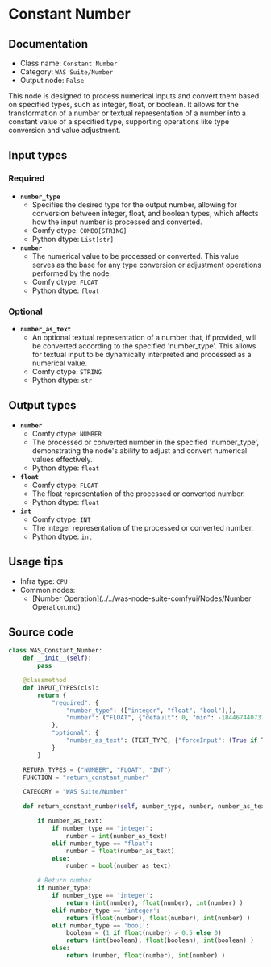 # Constant Number
## Documentation
- Class name: `Constant Number`
- Category: `WAS Suite/Number`
- Output node: `False`

This node is designed to process numerical inputs and convert them based on specified types, such as integer, float, or boolean. It allows for the transformation of a number or textual representation of a number into a constant value of a specified type, supporting operations like type conversion and value adjustment.
## Input types
### Required
- **`number_type`**
    - Specifies the desired type for the output number, allowing for conversion between integer, float, and boolean types, which affects how the input number is processed and converted.
    - Comfy dtype: `COMBO[STRING]`
    - Python dtype: `List[str]`
- **`number`**
    - The numerical value to be processed or converted. This value serves as the base for any type conversion or adjustment operations performed by the node.
    - Comfy dtype: `FLOAT`
    - Python dtype: `float`
### Optional
- **`number_as_text`**
    - An optional textual representation of a number that, if provided, will be converted according to the specified 'number_type'. This allows for textual input to be dynamically interpreted and processed as a numerical value.
    - Comfy dtype: `STRING`
    - Python dtype: `str`
## Output types
- **`number`**
    - Comfy dtype: `NUMBER`
    - The processed or converted number in the specified 'number_type', demonstrating the node's ability to adjust and convert numerical values effectively.
    - Python dtype: `float`
- **`float`**
    - Comfy dtype: `FLOAT`
    - The float representation of the processed or converted number.
    - Python dtype: `float`
- **`int`**
    - Comfy dtype: `INT`
    - The integer representation of the processed or converted number.
    - Python dtype: `int`
## Usage tips
- Infra type: `CPU`
- Common nodes:
    - [Number Operation](../../was-node-suite-comfyui/Nodes/Number Operation.md)



## Source code
```python
class WAS_Constant_Number:
    def __init__(self):
        pass

    @classmethod
    def INPUT_TYPES(cls):
        return {
            "required": {
                "number_type": (["integer", "float", "bool"],),
                "number": ("FLOAT", {"default": 0, "min": -18446744073709551615, "max": 18446744073709551615}),
            },
            "optional": {
                "number_as_text": (TEXT_TYPE, {"forceInput": (True if TEXT_TYPE == 'STRING' else False)}),
            }
        }

    RETURN_TYPES = ("NUMBER", "FLOAT", "INT")
    FUNCTION = "return_constant_number"

    CATEGORY = "WAS Suite/Number"

    def return_constant_number(self, number_type, number, number_as_text=None):

        if number_as_text:
            if number_type == "integer":
                number = int(number_as_text)
            elif number_type == "float":
                number = float(number_as_text)
            else:
                number = bool(number_as_text)

        # Return number
        if number_type:
            if number_type == 'integer':
                return (int(number), float(number), int(number) )
            elif number_type == 'integer':
                return (float(number), float(number), int(number) )
            elif number_type == 'bool':
                boolean = (1 if float(number) > 0.5 else 0)
                return (int(boolean), float(boolean), int(boolean) )
            else:
                return (number, float(number), int(number) )

```
